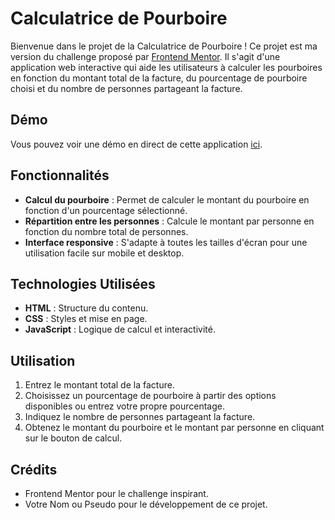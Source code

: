 # Calculatrice de Pourboire

Bienvenue dans le projet de la Calculatrice de Pourboire !  Ce projet est ma version du challenge proposé par [Frontend Mentor](https://www.frontendmentor.io/challenges/tip-calculator-app-ugJNGbJUX). Il s'agit d'une application web interactive qui aide les utilisateurs à calculer les pourboires en fonction du montant total de la facture, du pourcentage de pourboire choisi et du nombre de personnes partageant la facture.

## Démo

Vous pouvez voir une démo en direct de cette application [ici](https://calculette-one.vercel.app/#).

## Fonctionnalités

- **Calcul du pourboire** : Permet de calculer le montant du pourboire en fonction d'un pourcentage sélectionné.
- **Répartition entre les personnes** : Calcule le montant par personne en fonction du nombre total de personnes.
- **Interface responsive** : S'adapte à toutes les tailles d'écran pour une utilisation facile sur mobile et desktop.
 

## Technologies Utilisées

- **HTML** : Structure du contenu.
- **CSS** : Styles et mise en page.
- **JavaScript** : Logique de calcul et interactivité.


## Utilisation

1. Entrez le montant total de la facture.
2. Choisissez un pourcentage de pourboire à partir des options disponibles ou entrez votre propre pourcentage.
3. Indiquez le nombre de personnes partageant la facture.
4. Obtenez le montant du pourboire et le montant par personne en cliquant sur le bouton de calcul.

## Crédits
- Frontend Mentor pour le challenge inspirant.
- Votre Nom ou Pseudo pour le développement de ce projet.
